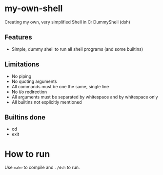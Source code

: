 # my-own-shell
Creating my own, very simplified Shell in C: DummyShell (dsh)

## Features
 * Simple, dummy shell to run all shell programs (and some builtins)

## Limitations
 * No piping
 * No quoting arguments
 * All commands must be one the same, single line
 * No i/o redirection
 * All arguments must be separated by whitespace and by whitespace only
 * All builtins not explicitly mentioned

## Builtins done
 * cd
 * exit

# How to run
Use `make` to compile and `./dsh` to run.
